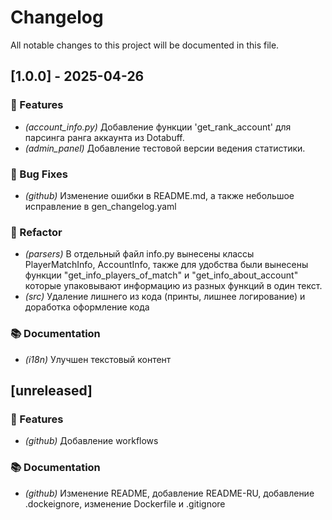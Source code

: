 # Changelog

All notable changes to this project will be documented in this file.

## [1.0.0] - 2025-04-26

### 🚀 Features

- *(account_info.py)* Добавление функции 'get_rank_account' для парсинга ранга аккаунта из Dotabuff.
- *(admin_panel)* Добавление тестовой версии ведения статистики.

### 🐛 Bug Fixes

- *(github)* Изменение ошибки в README.md, а также небольшое исправление в gen_changelog.yaml

### 🚜 Refactor

- *(parsers)* В отдельный файл info.py вынесены классы PlayerMatchInfo, AccountInfo, также для удобства были вынесены функции "get_info_players_of_match" и "get_info_about_account" которые упаковывают информацию из разных функций в один текст.
- *(src)* Удаление лишнего из кода (принты, лишнее логирование) и доработка оформление кода

### 📚 Documentation

- *(i18n)* Улучшен текстовый контент

## [unreleased]

### 🚀 Features

- *(github)* Добавление workflows

### 📚 Documentation

- *(github)* Изменение README, добавление README-RU, добавление .dockeignore, изменение Dockerfile и .gitignore

<!-- generated by git-cliff -->
